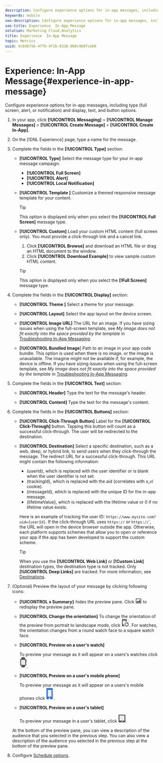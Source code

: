 ```yaml
---
description: Configure experience options for in-app messages, including type (full screen, alert, or notification) and display, text, and button options.
keywords: mobile
seo-description: Configure experience options for in-app messages, including type (full screen, alert, or notification) and display, text, and button options.
seo-title: Experience  In-App Message
solution: Marketing Cloud,Analytics
title: Experience  In-App Message
topic: Metrics
uuid: 4c6d6756-47fb-4f1b-8338-0b0c9b0fceb0
---
```


# Experience: In-App Message{#experience-in-app-message}

Configure experience options for in-app messages, including type (full screen, alert, or notification) and display, text, and button options.

1. In your app, click **[!UICONTROL Messaging]** > **[!UICONTROL Manage Messages]** > **[!UICONTROL Create Message]** > **[!UICONTROL Create In-App]**.
1. On the [!DNL Experience] page, type a name for the message.
1. Complete the fields in the **[!UICONTROL Type]** section:

    * **[!UICONTROL Type]**
        Select the message type for your in-app message campaign:  
         * **[!UICONTROL Full Screen]**
         * **[!UICONTROL Alert]**
         * **[!UICONTROL Local Notification]**

    * **[!UICONTROL Template ]**
      Customize a themed responsive message template for your content.
      >[!TIP]
      >
      >This option is displayed only when you select the **[!UICONTROL Full Screen]** message type.
    * **[!UICONTROL Custom]**
      Load your custom HTML content (full screen only). You must provide a click-through link and a cancel link.
      1. Click **[!UICONTROL Browse]** and download an HTML file or drag an HTML document to the window.
      1. Click **[!UICONTROL Download Example]** to view sample custom HTML content.
      >[!TIP]
      >
      >This option is displayed only when you select the **[!Full Screen]** message type.

1. Complete the fields in the **[!UICONTROL Display]** section:

    * **[!UICONTROL Theme ]**
   Select a theme for your message.

    * **[!UICONTROL Layout]**
   Select the app layout on the device screen.

    * **[!UICONTROL Image URL]**
      The URL for an image. If you have sizing issues when using the full-screen template, see *My image does not fit exactly into the space provided by the template* in [Troubleshooting In-App Messaging](../../in-app-messaging/t-in-app-message/in-apps-ts.md).

    * **[!UICONTROL Bundled Image**]
      Path to an image in your app code bundle. This option is used when there is no image. or the image is unavailable. The imagine might not be available if, for example, the device is offline. If you have sizing issues when using the full-screen template, see *My image does not fit exactly into the space provided by the template* in [Troubleshooting In-App Messaging](../../in-app-messaging/t-in-app-message/in-apps-ts.md).

1. Complete the fields in the **[!UICONTROL Text]** section:

    * **[!UICONTROL Header]**
      Type the text for the message's header.

    * **[!UICONTROL Content]**
      Type the text for the message's content.

1. Complete the fields in the **[!UICONTROL Buttons]** section:

    * **[!UICONTROL Click-Through Button]**
      Label for the **[!UICONTROL Click-Through]** button. Tapping this button will count as a successful click-through. The user will be redirected to the destination.

    * **[!UICONTROL Destination]**
      Select a specific destination, such as a web, deep, or hybrid link, to send users when they click-through the message. The redirect URL for a successful click-through. This URL might contain the following information:
      * {userId}, which is replaced with the user identifier or is blank when the user identifier is not set.  
      * {trackingId}, which is replaced with the aid (correlates with *s_vi* cookie).
      * {messageId}, which is replaced with the unique ID for the in-app message.
      * {lifetimeValue}, which is replaced with the lifetime value or 0 if no lifetime value exists.

      Here is an example of tracking the user ID: `https://www.mysite.com?uid={userId}`.
      If the click-through URL uses `https://` or `https://`</span>`, the URL will open in the device browser outside the app. Otherwise, each platform supports schemes that allow you to open or reference your app if the app has been developed to support the custom scheme. 
      >[!TIP]
      >
      >When you use the **[!UICONTROL Web Link]** or **[!Custom Link]** destination types, the destination type is not tracked. Only **[!UICONTROL Deep Links]** are tracked. For more information, see [Destinations](../../acquisition-main/c-create-destinations.md).

1. (Optional) Preview the layout of your message by clicking following icons:

   * **[!UICONTROL x Summary}** hides the preview pane. Click ![preview](assets/icon_preview.png) to redisplay the preview pane.

   * **[!UICONTROL Change the orientation]**
    To change the orientation of the preview from portrait to landscape mode, click ![orientation](assets/icon_orientation.png). For watches, the orientation changes from a round watch face to a square watch face.

   * **[!UICONTROL Preview on a user's watch]**

      To preview your message as it will appear on a users's watches click ![watch icon](assets/icon_watch.png).

   * **[!UICONTROL Preview on a user's mobile phone]**

      To preview your message as it will appear on a users's mobile phones click ![phone icon](assets/icon_phone.png).

   * **[!UICONTROL Preview on a user's tablet]**

     To preview your message in a user's tablet, click ![tablet icon](assets/icon_tablet.png).

   At the bottom of the preview pane, you can view a description of the audience that you selected in the previous step. You can also view a description of the audience you selected in the previous step at the bottom of the preview pane.

1. Configure [Schedule options](../../in-app-messaging/t-in-app-message/c-schedule-in-app-message.md#concept_FA23889DD15F45628182A51436280765).
